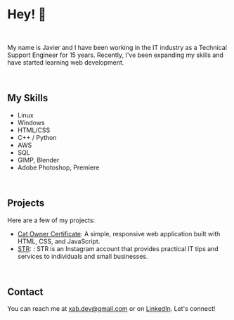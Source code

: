 
# Hey! 👋
<br>

My name is Javier and I have been working in the IT industry as a Technical Support Engineer for 15 years. Recently, I've been expanding my skills and have started learning web development.

<br>

    
## My Skills

- Linux
- Windows
- HTML/CSS
- C++ / Python
- AWS
- SQL
- GIMP, Blender
- Adobe Photoshop, Premiere



<br>


    
## Projects

Here are a few of my projects:

- [Cat Owner Certificate](https://xabdev.github.io): A simple, responsive web application built with HTML, CSS, and JavaScript.
- [STR](https://www.instagram.com/st.reboot/): : STR is an Instagram account that provides practical IT tips and services to individuals and small businesses.


<br>

## Contact

You can reach me at xab.dev@gmail.com or on [LinkedIn][def]. Let's connect!




[def]: https://www.linkedin.com/in/javier-salcedo-68b5671a8/







